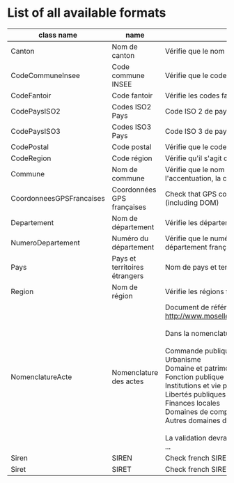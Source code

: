 # List of all available formats

| class name                   | name                   | decription                    |
| ---------------------------- | ---------------------- | ----------------------------- |
| Canton | Nom de canton | Vérifie que le nom de canton est un canton ou pseudo-canton français valide |
| CodeCommuneInsee | Code commune INSEE | Vérifie que le code commune correspond bien à un code commune INSEE |
| CodeFantoir | Code fantoir | Vérifie les codes fantoirs valides |
| CodePaysISO2 | Codes ISO2 Pays | Code ISO 2 de pays selon COG2024 |
| CodePaysISO3 | Codes ISO3 Pays | Code ISO 3 de pays selon COG2024 |
| CodePostal | Code postal | Vérifie que le code postal est bien un code postal français |
| CodeRegion | Code région | Vérifie qu'il s'agit d'un code région selon le code officiel géographique 2024 |
| Commune | Nom de commune | Vérifie que le nom correspond à un nom de commune française (ne vérifie pas l'accentuation, la casse, la ponctuation) |
| CoordonneesGPSFrancaises | Coordonnées GPS françaises | Check that GPS coordinates are in a bounding box approximating France (including DOM) |
| Departement | Nom de département | Vérifie les départements français valides (code officiel géographique 2020) |
| NumeroDepartement | Numéro du département | Vérifie que le numéro de département correspond bien à un numéro de département français |
| Pays | Pays et territoires étrangers | Nom de pays et territoires étrangers selon COG2024 |
| Region | Nom de région | Vérifie les régions françaises valides (code officiel géographique 2020) |
| NomenclatureActe | Nomenclature des actes | Document de référence dans les spécifications SCDL :<br>        http://www.moselle.gouv.fr/content/download/1107/7994/file/nomenclature.pdf<br><br>        Dans la nomenclature Actes, les valeurs avant le '/' sont :<br><br>        Commande publique<br>        Urbanisme<br>        Domaine et patrimoine<br>        Fonction publique<br>        Institutions et vie politique<br>        Libertés publiques et pouvoirs de police<br>        Finances locales<br>        Domaines de compétences par thèmes<br>        Autres domaines de compétences<br><br>        La validation devra accepter minuscules et majuscules, accents et sans accents ... |
| Siren | SIREN | Check french SIREN number validity, but does not check if SIREN number exists. |
| Siret | SIRET | Check french SIRET number validity, but does not check if SIRET number exists. |
